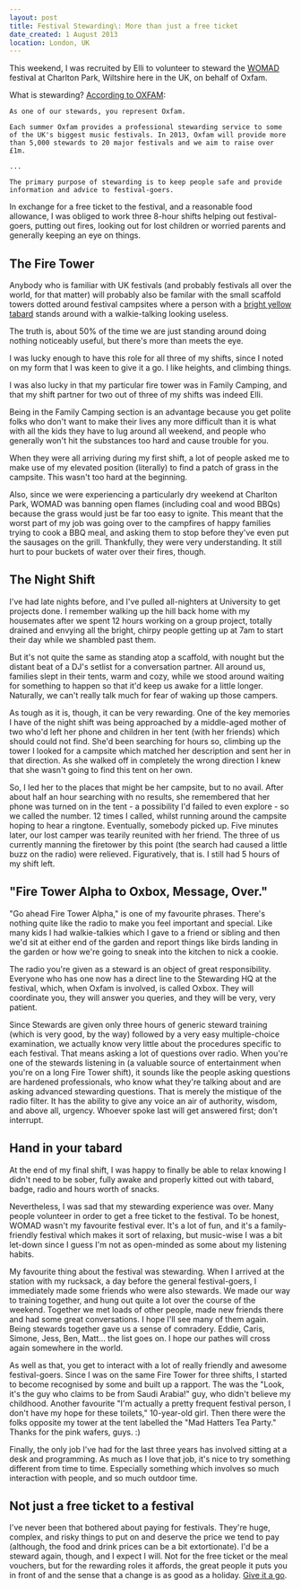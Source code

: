 ```yaml
---
layout: post
title: Festival Stewarding\: More than just a free ticket
date_created: 1 August 2013
location: London, UK
---
```


This weekend, I was recruited by Elli to volunteer to steward the [WOMAD](http://womad.org/) festival at Charlton Park, Wiltshire here in the UK, on behalf of Oxfam.

What is stewarding? [According to OXFAM](http://www.oxfam.org.uk/stewarding):

    As one of our stewards, you represent Oxfam.

    Each summer Oxfam provides a professional stewarding service to some of the UK's biggest music festivals. In 2013, Oxfam will provide more than 5,000 stewards to 20 major festivals and we aim to raise over £1m.

    ...

    The primary purpose of stewarding is to keep people safe and provide information and advice to festival-goers.

In exchange for a free ticket to the festival, and a reasonable food allowance, I was obliged to work three 8-hour shifts helping out festival-goers, putting out fires, looking out for lost children or worried parents and generally keeping an eye on things.

## The Fire Tower

Anybody who is familiar with UK festivals (and probably festivals all over the world, for that matter) will probably also be familar with the small scaffold towers dotted around festival campsites where a person with a [bright yellow tabard](https://www.google.co.uk/search?q=bright+yellow+tabard&um=1&ie=UTF-8&hl=en&tbm=isch) stands around with a walkie-talking looking useless.

The truth is, about 50% of the time we are just standing around doing nothing noticeably useful, but there's more than meets the eye.

I was lucky enough to have this role for all three of my shifts, since I noted on my form that I was keen to give it a go. I like heights, and climbing things.

I was also lucky in that my particular fire tower was in Family Camping, and that my shift partner for two out of three of my shifts was indeed Elli.

Being in the Family Camping section is an advantage because you get polite folks who don't want to make their lives any more difficult than it is what with all the kids they have to lug around all weekend, and people who generally won't hit the substances too hard and cause trouble for you.

When they were all arriving during my first shift, a lot of people asked me to make use of my elevated position (literally) to find a patch of grass in the campsite. This wasn't too hard at the beginning.

Also, since we were experiencing a particularly dry weekend at Charlton Park, WOMAD was banning open flames (including coal and wood BBQs) because the grass would just be far too easy to ignite. This meant that the worst part of my job was going over to the campfires of happy families trying to cook a BBQ meal, and asking them to stop before they've even put the sausages on the grill. Thankfully, they were very understanding. It still hurt to pour buckets of water over their fires, though.

## The Night Shift

I've had late nights before, and I've pulled all-nighters at University to get projects done. I remember walking up the hill back home with my housemates after we spent 12 hours working on a group project, totally drained and envying all the bright, chirpy people getting up at 7am to start their day while we shambled past them.

But it's not quite the same as standing atop a scaffold, with nought but the distant beat of a DJ's setlist for a conversation partner. All around us, families slept in their tents, warm and cozy, while we stood around waiting for something to happen so that it'd keep us awake for a little longer. Naturally, we can't really talk much for fear of waking up those campers.

As tough as it is, though, it can be very rewarding. One of the key memories I have of the night shift was being approached by a middle-aged mother of two who'd left her phone and children in her tent (with her friends) which should could not find. She'd been searching for hours so, climbing up the tower I looked for a campsite which matched her description and sent her in that direction. As she walked off in completely the wrong direction I knew that she wasn't going to find this tent on her own.

So, I led her to the places that might be her campsite, but to no avail. After about half an hour searching with no results, she remembered that her phone was turned on in the tent - a possibility I'd failed to even explore - so we called the number. 12 times I called, whilst running around the campsite hoping to hear a ringtone. Eventually, somebody picked up. Five minutes later, our lost camper was tearily reunited with her friend. The three of us currently manning the firetower by this point (the search had caused a little buzz on the radio) were relieved. Figuratively, that is. I still had 5 hours of my shift left.

## "Fire Tower Alpha to Oxbox, Message, Over."

"Go ahead Fire Tower Alpha," is one of my favourite phrases. There's nothing quite like the radio to make you feel important and special. Like many kids I had walkie-talkies which I gave to a friend or sibling and then we'd sit at either end of the garden and report things like birds landing in the garden or how we're going to sneak into the kitchen to nick a cookie.

The radio you're given as a steward is an object of great responsibility. Everyone who has one now has a direct line to the Stewarding HQ at the festival, which, when Oxfam is involved, is called Oxbox. They will coordinate you, they will answer you queries, and they will be very, very patient.

Since Stewards are given only three hours of generic steward training (which is very good, by the way) followed by a very easy multiple-choice examination, we actually know very little about the procedures specific to each festival. That means asking a lot of questions over radio. When you're one of the stewards listening in (a valuable source of entertainment when you're on a long Fire Tower shift), it sounds like the people asking questions are hardened professionals, who know what they're talking about and are asking advanced stewarding questions. That is merely the mistique of the radio filter. It has the ability to give any voice an air of authority, wisdom, and above all, urgency. Whoever spoke last will get answered first; don't interrupt.

## Hand in your tabard

At the end of my final shift, I was happy to finally be able to relax knowing I didn't need to be sober, fully awake and properly kitted out with tabard, badge, radio and hours worth of snacks.

Nevertheless, I was sad that my stewarding experience was over. Many people volunteer in order to get a free ticket to the festival. To be honest, WOMAD wasn't my favourite festival ever. It's a lot of fun, and it's a family-friendly festival which makes it sort of relaxing, but music-wise I was a bit let-down since I guess I'm not as open-minded as some about my listening habits.

My favourite thing about the festival was stewarding. When I arrived at the station with my rucksack, a day before the general festival-goers, I immediately made some friends who were also stewards. We made our way to training together, and hung out quite a lot over the course of the weekend. Together we met loads of other people, made new friends there and had some great conversations. I hope I'll see many of them again. Being stewards together gave us a sense of comradery. Eddie, Caris, Simone, Jess, Ben, Matt... the list goes on. I hope our pathes will cross again somewhere in the world.

As well as that, you get to interact with a lot of really friendly and awesome festival-goers. Since I was on the same Fire Tower for three shifts, I started to become recognised by some and built up a rapport. The was the "Look, it's the guy who claims to be from Saudi Arabia!" guy, who didn't believe my childhood. Another favourite "I'm actually a pretty frequent festival person, I don't have my hope for these toilets," 10-year-old girl. Then there were the folks opposite my tower at the tent labelled the "Mad Hatters Tea Party." Thanks for the pink wafers, guys. :)

Finally, the only job I've had for the last three years has involved sitting at a desk and programming. As much as I love that job, it's nice to try something different from time to time. Especially something which involves so much interaction with people, and so much outdoor time.

## Not just a free ticket to a festival

I've never been that bothered about paying for festivals. They're huge, complex, and risky things to put on and deserve the price we tend to pay (although, the food and drink prices can be a bit extortionate). I'd be a steward again, though, and I expect I will. Not for the free ticket or the meal vouchers, but for the rewarding roles it affords, the great people it puts you in front of and the sense that a change is as good as a holiday. [Give it a go](http://www.oxfam.org.uk/stewarding).